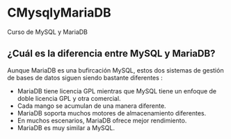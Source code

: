 # CMysqlyMariaDB
Curso de MySQL y MariaDB

## ¿Cuál es la diferencia entre MySQL y MariaDB?
  Aunque MariaDB es una bufircación MySQL, estos dos sistemas  de gestión de bases de datos siguen siendo  bastante diferentes :
  - MariaDB tiene licencia GPL mientras que MySQL tiene un enfoque de doble licencia GPL y otra comercial.
  - Cada mango se acumulan  de una manera  diferente.
  - MariaDB soporta muchos motores de almacenamiento diferentes.
  - En muchos escenarios, MariaDB ofrece mejor rendimiento.
  - MariaDB es muy similar a MySQL.
